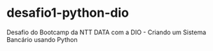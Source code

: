 # desafio1-python-dio
Desafio do Bootcamp da NTT DATA com a DIO - Criando um Sistema Bancário usando Python 
